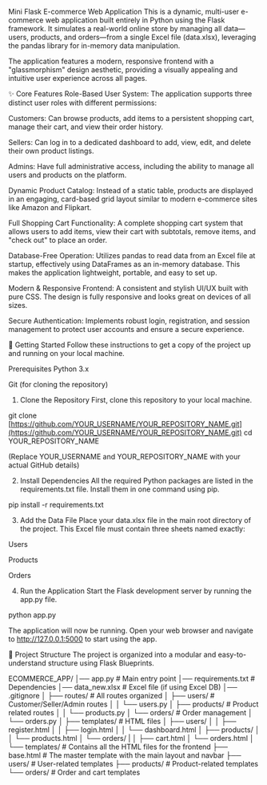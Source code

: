 Mini Flask E-commerce Web Application
This is a dynamic, multi-user e-commerce web application built entirely in Python using the Flask framework. It simulates a real-world online store by managing all data—users, products, and orders—from a single Excel file (data.xlsx), leveraging the pandas library for in-memory data manipulation.

The application features a modern, responsive frontend with a "glassmorphism" design aesthetic, providing a visually appealing and intuitive user experience across all pages.

✨ Core Features
Role-Based User System: The application supports three distinct user roles with different permissions:

Customers: Can browse products, add items to a persistent shopping cart, manage their cart, and view their order history.

Sellers: Can log in to a dedicated dashboard to add, view, edit, and delete their own product listings.

Admins: Have full administrative access, including the ability to manage all users and products on the platform.

Dynamic Product Catalog: Instead of a static table, products are displayed in an engaging, card-based grid layout similar to modern e-commerce sites like Amazon and Flipkart.

Full Shopping Cart Functionality: A complete shopping cart system that allows users to add items, view their cart with subtotals, remove items, and "check out" to place an order.

Database-Free Operation: Utilizes pandas to read data from an Excel file at startup, effectively using DataFrames as an in-memory database. This makes the application lightweight, portable, and easy to set up.

Modern & Responsive Frontend: A consistent and stylish UI/UX built with pure CSS. The design is fully responsive and looks great on devices of all sizes.

Secure Authentication: Implements robust login, registration, and session management to protect user accounts and ensure a secure experience.

🚀 Getting Started
Follow these instructions to get a copy of the project up and running on your local machine.

Prerequisites
Python 3.x

Git (for cloning the repository)

1. Clone the Repository
First, clone this repository to your local machine.

git clone [https://github.com/YOUR_USERNAME/YOUR_REPOSITORY_NAME.git](https://github.com/YOUR_USERNAME/YOUR_REPOSITORY_NAME.git)
cd YOUR_REPOSITORY_NAME

(Replace YOUR_USERNAME and YOUR_REPOSITORY_NAME with your actual GitHub details)

2. Install Dependencies
All the required Python packages are listed in the requirements.txt file. Install them in one command using pip.

pip install -r requirements.txt

3. Add the Data File
Place your data.xlsx file in the main root directory of the project. This Excel file must contain three sheets named exactly:

Users

Products

Orders

4. Run the Application
Start the Flask development server by running the app.py file.

python app.py

The application will now be running. Open your web browser and navigate to http://127.0.0.1:5000 to start using the app.

📂 Project Structure
The project is organized into a modular and easy-to-understand structure using Flask Blueprints.

ECOMMERCE_APP/
│── app.py # Main entry point
│── requirements.txt # Dependencies
│── data_new.xlsx # Excel file (if using Excel DB)
│── .gitignore
│
├── routes/ # All routes organized
│ ├── users/ # Customer/Seller/Admin routes
│ │ └── users.py
│ ├── products/ # Product related routes
│ │ └── products.py
│ └── orders/ # Order management
│ └── orders.py
│
├── templates/ # HTML files
│ ├── users/
│ │ ├── register.html
│ │ ├── login.html
│ │ └── dashboard.html
│ ├── products/
│ │ └── products.html
│ └── orders/
| │ ├── cart.html
│ └── orders.html
│         
└── templates/          # Contains all the HTML files for the frontend
    ├── base.html       # The master template with the main layout and navbar
    ├── users/          # User-related templates
    ├── products/       # Product-related templates
    └── orders/         # Order and cart templates
